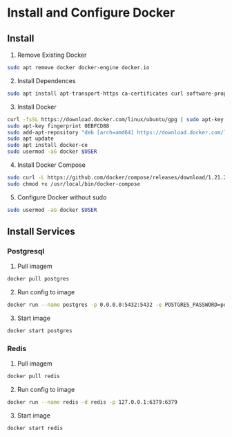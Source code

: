 # Install and Configure Docker

## Install

1. Remove Existing Docker

```sh
sudo apt remove docker docker-engine docker.io
```

2. Install Dependences

```sh
sudo apt install apt-transport-https ca-certificates curl software-properties-common
```

3. Install Docker

```sh
curl -fsSL https://download.docker.com/linux/ubuntu/gpg | sudo apt-key add -
sudo apt-key fingerprint 0EBFCD88
sudo add-apt-repository "deb [arch=amd64] https://download.docker.com/linux/ubuntu $(lsb_release -cs) stable"
sudo apt update
sudo apt install docker-ce
sudo usermod -aG docker $USER
```

4. Install Docker Compose

```sh
sudo curl -L https://github.com/docker/compose/releases/download/1.21.2/docker-compose-`uname -s`-`uname -m` -o /usr/local/bin/docker-compose
sudo chmod +x /usr/local/bin/docker-compose
```

5. Configure Docker without sudo

```sh
sudo usermod -aG docker $USER
```

## Install Services

### Postgresql

1. Pull imagem

```sh
docker pull postgres
```

2. Run config to image

```sh
docker run --name postgres -p 0.0.0.0:5432:5432 -e POSTGRES_PASSWORD=postgres -d postgres
```

3. Start image

```sh
docker start postgres
```

### Redis

1. Pull imagem

```sh
docker pull redis
```

2. Run config to image

```sh
docker run --name redis -d redis -p 127.0.0.1:6379:6379
```

3. Start image

```sh
docker start redis
```